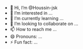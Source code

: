 - 👋 Hi, I’m @Houssin-jsk
- 👀 I’m interested in ...
- 🌱 I’m currently learning ...
- 💞️ I’m looking to collaborate on ...
- 📫 How to reach me ...
- 😄 Pronouns: ...
- ⚡ Fun fact: ...

<!---
Houssin-jsk/Houssin-jsk is a ✨ special ✨ repository because its `README.md` (this file) appears on your GitHub profile.
You can click the Preview link to take a look at your changes.
--->
